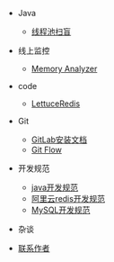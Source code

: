 - Java
  - [线程池扫盲](java/线程池扫盲.md)

- 线上监控
  - [Memory Analyzer]()
  
- code
  - [LettuceRedis](code/LettuceRedis.md)

- Git
  - [GitLab安装文档](git/gitlab安装文档.md)
  - [Git Flow](git/git-flow.md)
  
- 开发规范

  - [java开发规范](standard/java-standard.md)
  - [阿里云redis开发规范](standard/ali-redis-standard.md)
  - [MySQL开发规范](standard/MySQL-standard.md)

- 杂谈


- [联系作者](contactme.md)
